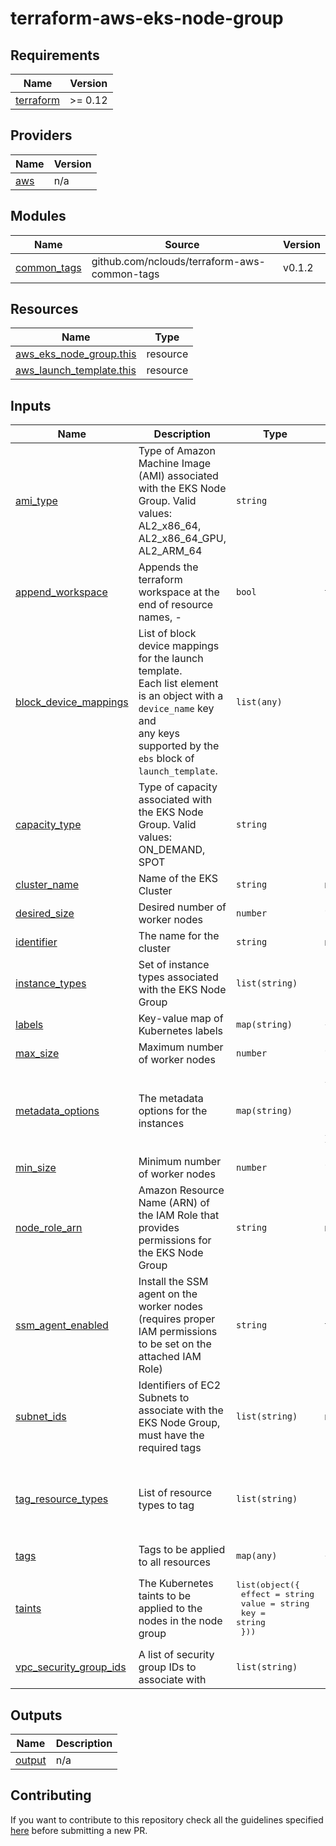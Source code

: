 # terraform-aws-eks-node-group

<!-- BEGINNING OF PRE-COMMIT-TERRAFORM DOCS HOOK -->
## Requirements

| Name | Version |
|------|---------|
| <a name="requirement_terraform"></a> [terraform](#requirement\_terraform) | >= 0.12 |

## Providers

| Name | Version |
|------|---------|
| <a name="provider_aws"></a> [aws](#provider\_aws) | n/a |

## Modules

| Name | Source | Version |
|------|--------|---------|
| <a name="module_common_tags"></a> [common\_tags](#module\_common\_tags) | github.com/nclouds/terraform-aws-common-tags | v0.1.2 |

## Resources

| Name | Type |
|------|------|
| [aws_eks_node_group.this](https://registry.terraform.io/providers/hashicorp/aws/latest/docs/resources/eks_node_group) | resource |
| [aws_launch_template.this](https://registry.terraform.io/providers/hashicorp/aws/latest/docs/resources/launch_template) | resource |

## Inputs

| Name | Description | Type | Default | Required |
|------|-------------|------|---------|:--------:|
| <a name="input_ami_type"></a> [ami\_type](#input\_ami\_type) | Type of Amazon Machine Image (AMI) associated with the EKS Node Group. Valid values: AL2\_x86\_64, AL2\_x86\_64\_GPU, AL2\_ARM\_64 | `string` | `"AL2_x86_64"` | no |
| <a name="input_append_workspace"></a> [append\_workspace](#input\_append\_workspace) | Appends the terraform workspace at the end of resource names, <identifier>-<worspace> | `bool` | `true` | no |
| <a name="input_block_device_mappings"></a> [block\_device\_mappings](#input\_block\_device\_mappings) | List of block device mappings for the launch template.<br>Each list element is an object with a `device_name` key and<br>any keys supported by the `ebs` block of `launch_template`. | `list(any)` | <pre>[<br>  {<br>    "delete_on_termination": true,<br>    "device_name": "/dev/xvda",<br>    "encrypted": true,<br>    "volume_size": 20,<br>    "volume_type": "gp2"<br>  }<br>]</pre> | no |
| <a name="input_capacity_type"></a> [capacity\_type](#input\_capacity\_type) | Type of capacity associated with the EKS Node Group. Valid values: ON\_DEMAND, SPOT | `string` | `"ON_DEMAND"` | no |
| <a name="input_cluster_name"></a> [cluster\_name](#input\_cluster\_name) | Name of the EKS Cluster | `string` | n/a | yes |
| <a name="input_desired_size"></a> [desired\_size](#input\_desired\_size) | Desired number of worker nodes | `number` | `1` | no |
| <a name="input_identifier"></a> [identifier](#input\_identifier) | The name for the cluster | `string` | n/a | yes |
| <a name="input_instance_types"></a> [instance\_types](#input\_instance\_types) | Set of instance types associated with the EKS Node Group | `list(string)` | <pre>[<br>  "t3.medium"<br>]</pre> | no |
| <a name="input_labels"></a> [labels](#input\_labels) | Key-value map of Kubernetes labels | `map(string)` | `{}` | no |
| <a name="input_max_size"></a> [max\_size](#input\_max\_size) | Maximum number of worker nodes | `number` | `1` | no |
| <a name="input_metadata_options"></a> [metadata\_options](#input\_metadata\_options) | The metadata options for the instances | `map(string)` | <pre>{<br>  "http_endpoint": "enabled",<br>  "http_put_response_hop_limit": "1",<br>  "http_tokens": "required"<br>}</pre> | no |
| <a name="input_min_size"></a> [min\_size](#input\_min\_size) | Minimum number of worker nodes | `number` | `1` | no |
| <a name="input_node_role_arn"></a> [node\_role\_arn](#input\_node\_role\_arn) | Amazon Resource Name (ARN) of the IAM Role that provides permissions for the EKS Node Group | `string` | n/a | yes |
| <a name="input_ssm_agent_enabled"></a> [ssm\_agent\_enabled](#input\_ssm\_agent\_enabled) | Install the SSM agent on the worker nodes (requires proper IAM permissions to be set on the attached IAM Role) | `string` | `true` | no |
| <a name="input_subnet_ids"></a> [subnet\_ids](#input\_subnet\_ids) | Identifiers of EC2 Subnets to associate with the EKS Node Group, must have the required tags | `list(string)` | n/a | yes |
| <a name="input_tag_resource_types"></a> [tag\_resource\_types](#input\_tag\_resource\_types) | List of resource types to tag | `list(string)` | <pre>[<br>  "spot-instances-request",<br>  "elastic-gpu",<br>  "instance",<br>  "volume"<br>]</pre> | no |
| <a name="input_tags"></a> [tags](#input\_tags) | Tags to be applied to all resources | `map(any)` | `{}` | no |
| <a name="input_taints"></a> [taints](#input\_taints) | The Kubernetes taints to be applied to the nodes in the node group | <pre>list(object({<br>    effect = string<br>    value  = string<br>    key    = string<br>  }))</pre> | `[]` | no |
| <a name="input_vpc_security_group_ids"></a> [vpc\_security\_group\_ids](#input\_vpc\_security\_group\_ids) | A list of security group IDs to associate with | `list(string)` | `[]` | no |

## Outputs

| Name | Description |
|------|-------------|
| <a name="output_output"></a> [output](#output\_output) | n/a |
<!-- END OF PRE-COMMIT-TERRAFORM DOCS HOOK -->


## Contributing
If you want to contribute to this repository check all the guidelines specified [here](.github/CONTRIBUTING.md) before submitting a new PR.

